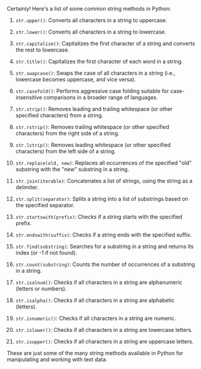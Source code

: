 Certainly! Here's a list of some common string methods in Python:

1. `str.upper()`: Converts all characters in a string to uppercase.

2. `str.lower()`: Converts all characters in a string to lowercase.

3. `str.capitalize()`: Capitalizes the first character of a string and converts the rest to lowercase.

4. `str.title()`: Capitalizes the first character of each word in a string.

5. `str.swapcase()`: Swaps the case of all characters in a string (i.e., lowercase becomes uppercase, and vice versa).

6. `str.casefold()`: Performs aggressive case folding suitable for case-insensitive 
comparisons in a broader range of languages.

7. `str.strip()`: Removes leading and trailing whitespace (or other specified characters) from a string.

8. `str.rstrip()`: Removes trailing whitespace (or other specified characters) from the right side of a string.

9. `str.lstrip()`: Removes leading whitespace (or other specified characters) from the left side of a string.

10. `str.replace(old, new)`: Replaces all occurrences of the specified "old" substring with the "new" substring in a string.

11. `str.join(iterable)`: Concatenates a list of strings, using the string as a delimiter.

12. `str.split(separator)`: Splits a string into a list of substrings based on the specified separator.

13. `str.startswith(prefix)`: Checks if a string starts with the specified prefix.

14. `str.endswith(suffix)`: Checks if a string ends with the specified suffix.

15. `str.find(substring)`: Searches for a substring in a string and returns its index (or -1 if not found).

16. `str.count(substring)`: Counts the number of occurrences of a substring in a string.

17. `str.isalnum()`: Checks if all characters in a string are alphanumeric (letters or numbers).

18. `str.isalpha()`: Checks if all characters in a string are alphabetic (letters).

19. `str.isnumeric()`: Checks if all characters in a string are numeric.

20. `str.islower()`: Checks if all characters in a string are lowercase letters.

21. `str.isupper()`: Checks if all characters in a string are uppercase letters.

These are just some of the many string methods available in Python for manipulating and working with text data.